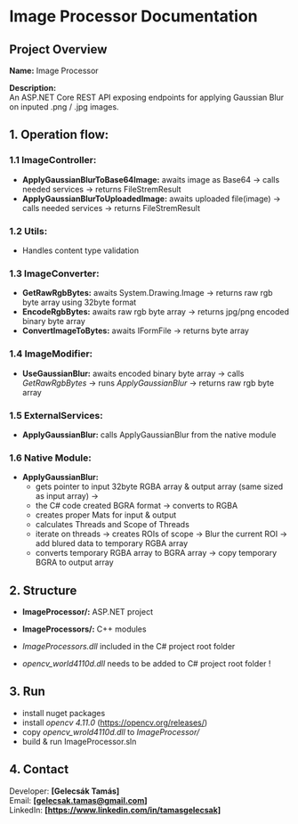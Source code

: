 # Image Processor Documentation

## Project Overview
**Name:** Image Processor  

**Description:**  
An ASP.NET Core REST API exposing endpoints for applying Gaussian Blur on inputed .png / .jpg images.

##  1. Operation flow:
  ### 1.1 ImageController:
  - **ApplyGaussianBlurToBase64Image:** awaits image as Base64 -> calls needed services -> returns FileStremResult
  - **ApplyGaussianBlurToUploadedImage:** awaits uploaded file(image) -> calls needed services -> returns FileStremResult

  ### 1.2 Utils:
  -	Handles content type validation

  ### 1.3 ImageConverter:
  - **GetRawRgbBytes:** awaits System.Drawing.Image -> returns raw rgb byte array using 32byte format
  - **EncodeRgbBytes:** awaits raw rgb byte array -> returns jpg/png encoded binary byte array
  - **ConvertImageToBytes:** awaits IFormFile -> returns byte array

  ### 1.4 ImageModifier:
  - **UseGaussianBlur:** awaits encoded binary byte array -> calls *GetRawRgbBytes* -> runs *ApplyGaussianBlur* -> returns raw rgb byte array

  ### 1.5 ExternalServices:
  - **ApplyGaussianBlur:** calls ApplyGaussianBlur from the native module

  ### 1.6 Native Module:
  - **ApplyGaussianBlur:** 
	- gets pointer to input 32byte RGBA array & output array (same sized as input array) ->
	- the C# code created BGRA format -> converts to RGBA
	- creates proper Mats for input & output
	- calculates Threads and Scope of Threads
	- iterate on threads -> creates ROIs of scope -> Blur the current ROI -> add blured data to temporary RGBA array
	- converts temporary RGBA array to BGRA array -> copy temporary BGRA to output array
 
## 2. Structure
- **ImageProcessor/:** ASP.NET project
- **ImageProcessors/:** C++ modules

- *ImageProcessors.dll* included in the C# project root folder
- *opencv_world4110d.dll* needs to be added to C# project root folder !

## 3. Run
- install nuget packages
- install *opencv 4.11.0* (https://opencv.org/releases/)
- copy *opencv_wrold4110d.dll* to *ImageProcessor/*
- build & run ImageProcessor.sln

## 4. Contact
Developer: **[Gelecsák Tamás]**  
Email: **[gelecsak.tamas@gmail.com]**  
LinkedIn: **[https://www.linkedin.com/in/tamasgelecsak]**
